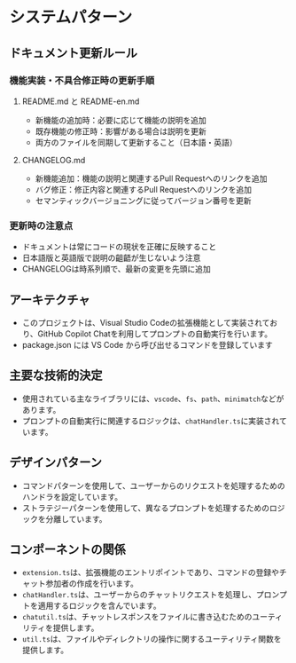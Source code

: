 # システムパターン

## ドキュメント更新ルール

### 機能実装・不具合修正時の更新手順

1. README.md と README-en.md
   - 新機能の追加時：必要に応じて機能の説明を追加
   - 既存機能の修正時：影響がある場合は説明を更新
   - 両方のファイルを同期して更新すること（日本語・英語）

2. CHANGELOG.md
   - 新機能追加：機能の説明と関連するPull Requestへのリンクを追加
   - バグ修正：修正内容と関連するPull Requestへのリンクを追加
   - セマンティックバージョニングに従ってバージョン番号を更新

### 更新時の注意点
- ドキュメントは常にコードの現状を正確に反映すること
- 日本語版と英語版で説明の齟齬が生じないよう注意
- CHANGELOGは時系列順で、最新の変更を先頭に追加

## アーキテクチャ

- このプロジェクトは、Visual Studio Codeの拡張機能として実装されており、GitHub Copilot Chatを利用してプロンプトの自動実行を行います。
- package.json には VS Code から呼び出せるコマンドを登録しています

## 主要な技術的決定

- 使用されている主なライブラリには、`vscode`、`fs`、`path`、`minimatch`などがあります。
- プロンプトの自動実行に関連するロジックは、`chatHandler.ts`に実装されています。

## デザインパターン

- コマンドパターンを使用して、ユーザーからのリクエストを処理するためのハンドラを設定しています。
- ストラテジーパターンを使用して、異なるプロンプトを処理するためのロジックを分離しています。

## コンポーネントの関係

- `extension.ts`は、拡張機能のエントリポイントであり、コマンドの登録やチャット参加者の作成を行います。
- `chatHandler.ts`は、ユーザーからのチャットリクエストを処理し、プロンプトを適用するロジックを含んでいます。
- `chatutil.ts`は、チャットレスポンスをファイルに書き込むためのユーティリティを提供します。
- `util.ts`は、ファイルやディレクトリの操作に関するユーティリティ関数を提供します。
